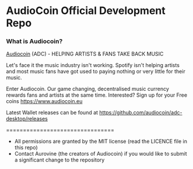 # AudioCoin Official Development Repo

### What is Audiocoin?
[Audiocoin](https://www.audiocoin.eu/) (ADC) - HELPING ARTISTS & FANS TAKE BACK MUSIC

Let's face it the music industry isn't working. Spotify isn't helping artists
and most music fans have got used to paying nothing or very little for their music.

Enter Audiocoin. Our game changing, decentralised music currency rewards fans 
and artists at the same time. Interested? Sign up for your Free coins https://www.audiocoin.eu

Latest Wallet releases can be found at https://github.com/audiocoin/adc-desktop/releases


================================

* All permissions are granted by the MIT license (read the LICENCE file in this repo)
* Contact Aurovine (the creators of Audiocoin) if you would like to submit
  a significant change to the repository

